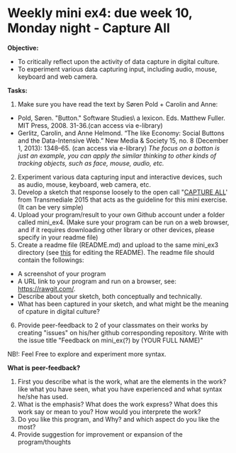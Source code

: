 # Weekly mini ex4: due week 10, Monday night - Capture All

**Objective:**
- To critically reflect upon the activity of data capture in digital culture. 
- To experiment various data capturing input, including audio, mouse, keyboard and web camera.

**Tasks:**
1. Make sure you have read the text by Søren Pold + Carolin and Anne: 
  - Pold, Søren. "Button." Software Studies\ a lexicon. Eds. Matthew Fuller. MIT Press, 2008. 31-36.(can access via e-library)
  - Gerlitz, Carolin, and Anne Helmond. “The like Economy: Social Buttons and the Data-Intensive Web.” New Media & Society 15, no. 8 (December 1, 2013): 1348–65. (can access via e-library)
  *The focus on a botton is just an example, you can apply the similar thinking to other kinds of tracking objects, such as face, mouse, audio, etc.*
2. Experiment various data capturing input and interactive devices, such as audio, mouse, keyboard, web camera, etc.
3. Develop a sketch that response loosely to the open call "[CAPTURE ALL](https://transmediale.de/content/call-for-works-2015)' from Transmediale 2015 that acts as the guideline for this mini exercise. (It can be very simple)
4. Upload your program/result to your own Github account under a folder called mini_ex4. (Make sure your program can be run on a web browser, and if it requires downloading other library or other devices, please specify in your readme file)
5. Create a readme file (README.md) and upload to the same mini_ex3 directory (see [this](https://github.com/adam-p/markdown-here/wiki/Markdown-Cheatsheet) for editing the README). The readme file should contain the followings:
- A screenshot of your program
- A URL link to your program and run on a browser, see: https://rawgit.com/.
- Describe about your sketch, both conceptually and technically.
- What has been captured in your sketch, and what might be the meaning of cpature in digital culture?
6. Provide peer-feedback to 2 of your classmates on their works by creating "issues" on his/her github corresponding repository. Write with the issue title "Feedback on mini_ex(?) by (YOUR FULL NAME)"

NB!: Feel Free to explore and experiment more syntax.

**What is peer-feedback?**
1. First you describe what is the work, what are the elements in the work? like what you have seen, what you have experienced and what syntax he/she has used.
2. What is the emphasis? What does the work express? What does this work say or mean to you? How would you interprete the work?
3. Do you like this program, and Why? and which aspect do you like the most? 
4. Provide suggestion for improvement or expansion of the program/thoughts
